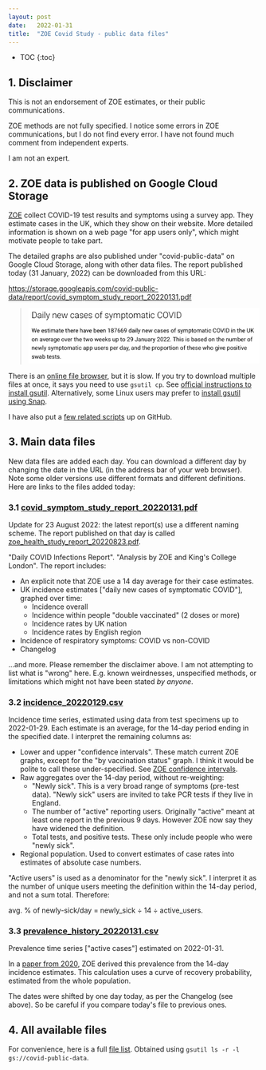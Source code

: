 ```yaml
---
layout: post
date:   2022-01-31
title:  "ZOE Covid Study - public data files"
---
```


* TOC
{:toc}

## 1. Disclaimer

This is not an endorsement of ZOE estimates, or their public communications.

ZOE methods are not fully specified.  I notice some errors in ZOE communications, but I do not find every error.  I have not found much comment from independent experts.

I am not an expert.

## 2. ZOE data is published on Google Cloud Storage

[ZOE][COVID-symptom-study] collect COVID-19 test results and symptoms using a survey app.  They estimate cases in the UK, which they show on their website.  More detailed information is shown on a web page "for app users only", which might motivate people to take part.

[COVID-symptom-study]: https://en.wikipedia.org/wiki/COVID_Symptom_Study

The detailed graphs are also published under "covid-public-data" on Google Cloud Storage, along with other data files.  The report published today (31 January, 2022) can be downloaded from this URL:

<https://storage.googleapis.com/covid-public-data/report/covid_symptom_study_report_20220131.pdf>

> <img src="/assets/for-post/2022-01-31-zoe-covid-study/covid_symptom_study_report.png" alt="We estimate there have been 187669 daily new cases of symptomatic COVID in the UK on average over the two weeks up to 29 January 2022. This is based on the number of newly symptomatic app users per day, and the proportion of these who give positive swab tests.">

There is an [online file browser][GS-browser], but it is slow.  If you try to download multiple files at once, it says you need to use `gsutil cp`.  See [official instructions to install gsutil][gsutil-install]. Alternatively, some Linux users may prefer to [install gsutil using Snap][google-cloud-sdk-snap].

I have also put a [few related scripts][my-scripts] up on GitHub.

[GS-browser]: https://console.cloud.google.com/storage/browser/covid-public-data;tab=objects?prefix=&forceOnObjectsSortingFiltering=false
[gsutil-install]: https://cloud.google.com/storage/docs/gsutil_install
[google-cloud-sdk-snap]: https://snapcraft.io/google-cloud-sdk
[my-scripts]: https://github.com/sourcejedi/nova-covid

## 3. Main data files

New data files are added each day.  You can download a different day by changing the date in the URL (in the address bar of your web browser).  Note some older versions use different formats and different definitions.  Here are links to the files added today:

### 3.1 [covid_symptom_study_report_20220131.pdf][report_20220131]

[report_20220131]: https://storage.googleapis.com/covid-public-data/report/covid_symptom_study_report_20220131.pdf

Update for 23 August 2022: the latest report(s) use a different naming scheme. The report published on that day is called [zoe_health_study_report_20220823.pdf][report_20220823].

"Daily COVID Infections Report". "Analysis by ZOE and King's College London". The report includes:

* An explicit note that ZOE use a 14 day average for their case estimates.
* UK incidence estimates \["daily new cases of symptomatic COVID"\], graphed over time:
  * Incidence overall
  * Incidence within people "double vaccinated" (2 doses or more)
  * Incidence rates by UK nation
  * Incidence rates by English region
* Incidence of respiratory symptoms: COVID vs non-COVID
* Changelog

...and more. Please remember the disclaimer above. I am not attempting to list what is "wrong" here. E.g. known weirdnesses, unspecified methods, or limitations which might not have been stated *by anyone*.

[report_20220823]: https://storage.googleapis.com/covid-public-data/report/zoe_health_study_report_20220823.pdf


### 3.2 [incidence_20220129.csv][incidence_20220129]

[incidence_20220129]: https://storage.googleapis.com/covid-public-data/csv/incidence_20220129.csv

Incidence time series, estimated using data from test specimens up to 2022-01-29. Each estimate is an average, for the 14-day period ending in the specified date.  I interpret the remaining columns as:

* Lower and upper "confidence intervals". These match current ZOE graphs, except for the "by vaccination status" graph. I think it would be polite to call these under-specified. See [ZOE confidence intervals][ZOE-CI].
* Raw aggregates over the 14-day period, without re-weighting:
  * "Newly sick". This is a very broad range of symptoms (pre-test data). "Newly sick" users are invited to take PCR tests if they live in England.
  * The number of "active" reporting users. Originally "active" meant at least one report in the previous 9 days. However ZOE now say they have widened the definition.
  * Total tests, and positive tests. These only include people who were "newly sick".
* Regional population. Used to convert estimates of case rates into estimates of absolute case numbers.

"Active users" is used as a denominator for the "newly sick".  I interpret it as the number of unique users meeting the definition within the 14-day period, and not a sum total.  Therefore:

avg. % of newly-sick/day = newly_sick ÷ 14 ÷ active_users.

[ZOE-CI]: /2022/02/27/zoe-covid-confidence-intervals.html

### 3.3 [prevalence_history_20220131.csv][prevalence_history_20220131]

[prevalence_history_20220131]: https://storage.googleapis.com/covid-public-data/csv/RevisedStats/prevalence_history_20220131.csv

Prevalence time series \["active cases"\] estimated on 2022-01-31.

In a [paper from 2020][ZOE-method-prevalence], ZOE derived this prevalence from the 14-day incidence estimates. This calculation uses a curve of recovery probability, estimated from the whole population.

The dates were shifted by one day today, as per the Changelog (see above). So be careful if you compare today's file to previous ones.

[ZOE-method-prevalence]: /2022/02/02/zoe-covid-study-part-2-methods.html

## 4. All available files

For convenience, here is a full [file list][gsutil-ls]. Obtained using `gsutil ls -r -l gs://covid-public-data`.

[gsutil-ls]: /assets/for-post/2022-01-31-zoe-covid-study/gsutil-ls-recursive.txt
